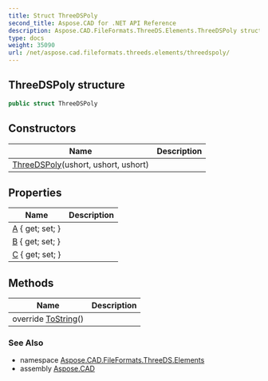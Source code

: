 ```yaml
---
title: Struct ThreeDSPoly
second_title: Aspose.CAD for .NET API Reference
description: Aspose.CAD.FileFormats.ThreeDS.Elements.ThreeDSPoly struct. 
type: docs
weight: 35090
url: /net/aspose.cad.fileformats.threeds.elements/threedspoly/
---
```

## ThreeDSPoly structure

```csharp
public struct ThreeDSPoly
```

## Constructors

| Name | Description |
| --- | --- |
| [ThreeDSPoly](threedspoly/)(ushort, ushort, ushort) |  |

## Properties

| Name | Description |
| --- | --- |
| [A](../../aspose.cad.fileformats.threeds.elements/threedspoly/a/) { get; set; } |  |
| [B](../../aspose.cad.fileformats.threeds.elements/threedspoly/b/) { get; set; } |  |
| [C](../../aspose.cad.fileformats.threeds.elements/threedspoly/c/) { get; set; } |  |

## Methods

| Name | Description |
| --- | --- |
| override [ToString](../../aspose.cad.fileformats.threeds.elements/threedspoly/tostring/)() |  |

### See Also

* namespace [Aspose.CAD.FileFormats.ThreeDS.Elements](../../aspose.cad.fileformats.threeds.elements/)
* assembly [Aspose.CAD](../../)


